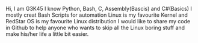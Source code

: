 Hi, I am G3K45
I know Python, Bash, C, Assembly(Bascis) and C#(Basics)
I mostly creat Bash Scripts for automation 
Linux is my favourite Kernel and RedStar OS is my favourite Linux distribution
I would like to share my code in Github to help anyone who wants to skip all the Linux boring stuff and make his/her life 
a little bit easier.
